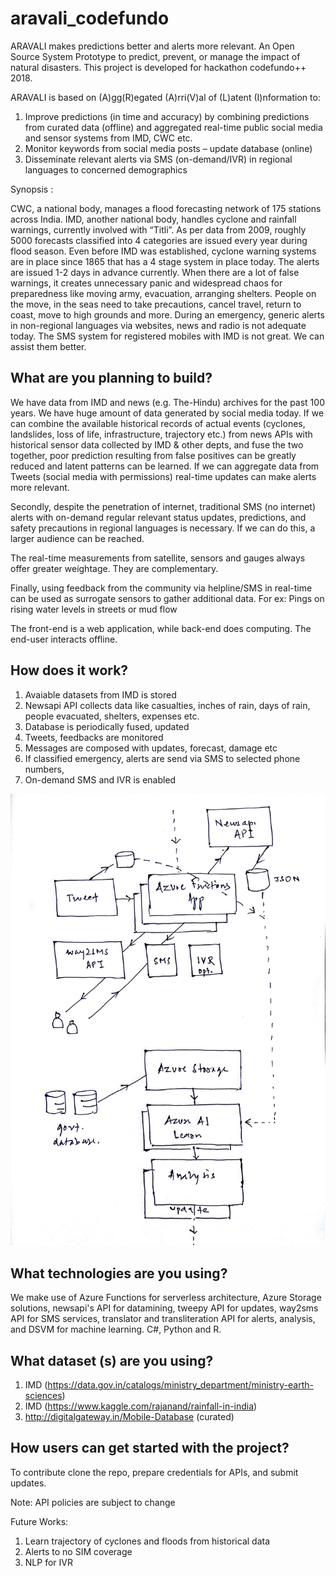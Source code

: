 # aravali_codefundo
ARAVALI makes predictions better and alerts more relevant. An Open Source System Prototype to predict, prevent, or manage the impact of natural disasters. This project is developed for hackathon codefundo++ 2018.

ARAVALI is based on (A)gg(R)egated (A)rri(V)al of (L)atent (I)nformation to:
1. Improve predictions (in time and accuracy) by combining predictions from curated data (offline) and aggregated real-time public social media and sensor systems from IMD, CWC etc. 
2. Monitor keywords from social media posts – update database (online)
3. Disseminate relevant alerts via SMS (on-demand/IVR) in regional languages to concerned demographics


Synopsis :

CWC, a national body, manages a flood forecasting network of 175 stations across India. IMD, another national body, handles cyclone and rainfall warnings, currently involved with “Titli”. As per data from 2009, roughly 5000 forecasts classified into 4 categories are issued every year during flood season. Even before IMD was established, cyclone warning systems are in place since 1865 that has a 4 stage system in place today. The alerts are issued 1-2 days in advance currently. When there are a lot of false warnings, it creates unnecessary panic and widespread chaos for preparedness like moving army, evacuation, arranging shelters. People on the move, in the seas need to take precautions, cancel travel, return to coast, move to high grounds and more. During an emergency, generic alerts in non-regional languages via websites, news and radio is not adequate today. The SMS system for registered mobiles with IMD is not great. We can assist them better.

## What are you planning to build?
We have data from IMD and news (e.g. The-Hindu) archives for the past 100 years. We have huge amount of data generated by social media today. If we can combine the available historical records of actual events (cyclones, landslides, loss of life, infrastructure, trajectory etc.) from news APIs with historical sensor data collected by IMD & other depts, and fuse the two together, poor prediction resulting from false positives can be greatly reduced and latent patterns can be learned. If we can aggregate data from Tweets (social media with permissions) real-time updates can make alerts more relevant.

Secondly, despite the penetration of internet, traditional SMS (no internet) alerts with on-demand regular relevant status updates, predictions, and safety precautions in regional languages is necessary. If we can do this, a larger audience can be reached.

The real-time measurements from satellite, sensors and gauges always offer greater weightage. They are complementary.

Finally, using feedback from the community via helpline/SMS in real-time can be used as surrogate sensors to gather additional data. For ex: Pings on rising water levels in streets or mud flow 

The front-end is a web application, while back-end does computing. The end-user interacts offline.

## How does it work?
1. Avaiable datasets from IMD is stored
2. Newsapi API collects data like casualties, inches of rain, days of rain, people evacuated, shelters, expenses etc.
3. Database is periodically fused, updated
4. Tweets, feedbacks are monitored 
5. Messages are composed with updates, forecast, damage etc
6. If classified emergency, alerts are send via SMS to selected phone numbers, 
7. On-demand SMS and IVR is enabled

![Architecture](https://github.com/avijitashe/aravali_codefundo/blob/master/Architecture%202018-10-11.jpg)

## What technologies are you using?
We make use of Azure Functions for serverless architecture, Azure Storage solutions, newsapi's API for datamining, tweepy API for updates, way2sms API for SMS services, translator and transliteration API for alerts, analysis, and DSVM for machine learning.  C#, Python and R. 

## What dataset (s) are you using?
1. IMD (https://data.gov.in/catalogs/ministry_department/ministry-earth-sciences)
2. IMD (https://www.kaggle.com/rajanand/rainfall-in-india)
4. http://digitalgateway.in/Mobile-Database (curated)

## How users can get started with the project?
To contribute clone the repo, prepare credentials for APIs, and submit updates. 

Note: API policies are subject to change

Future Works: 
1. Learn trajectory of cyclones and floods from historical data
2. Alerts to no SIM coverage  
3. NLP for IVR

